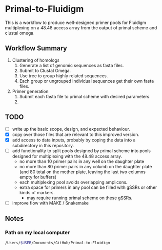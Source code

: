 # Primal-to-Fluidigm

This is a workflow to produce well-designed primer pools for Fluidigm multiplexing on a 48.48 access array from the output of primal scheme and clustal omega.

## Workflow Summary

1. Clustering of homologs
   1. Generate a list of genomic sequences as fasta files.
   2. Submit to Clustal Omega. 
   3. Use tree to group highly related sequences.
   4. Each group or ungrouped individual sequences get their own fasta files.
2. Primer generation
   1. Submit each fasta file to primal scheme with desired parameters
   2. 

## TODO

- [ ] write up the basic scope, design, and expected behaviour.
- [x] copy over those files that are relevant to this improved version.
- [x] add access to data inputs, probably by coping the data into a subdirectory in this repository.
- [ ] add functionality to split pools designed by primal scheme into pools designed for multiplexing with the 48.48 access array.
  - no more than 10 primer pairs in any well on the daughter plate
  - no more than 80 primer pairs in any columb on the daughter plate (and 80 total on the mother plate, leaving the last two columns empty for buffers)
  - each multiplexing pool avoids overlapping amplicons.
  - extra space for primers in any pool can be filled with gSSRs or other kinds of markers.
    - may require running primal scheme on these gSSRs.
- [ ] improve flow with MAKE / Snakemake

## Notes

### Path on my local computer

```bash
/Users/$USER/Documents/GitHub/Primal-to-Fluidigm
```

